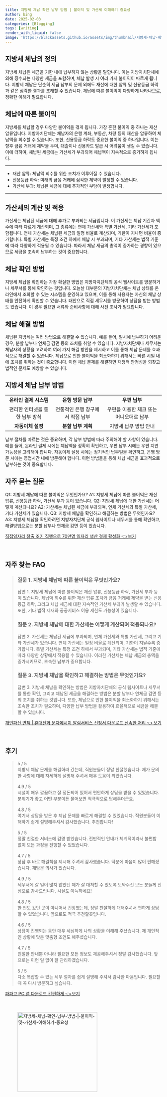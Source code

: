 ```yaml
---
title: 지방세 체납 확인 납부 방법 | 불이익 및 가산세 이해하기 중요성
author: bing
date: 2025-02-03
categories: [Blogging]
tags: [writing]
render_with_liquid: false
image: 'https://blackassets.github.io/assets/img/thumbnail/지방세-체납-확인-납부-방법-|-불이익-및-가산세-이해하기-중요성.webp'
---
```



<h2 id='지방세 체납의 정의'>지방세 체납의 정의</h2>

<p>지방세 체납은 세금을 기한 내에 납부하지 않는 상황을 말합니다. 이는 지방자치단체에 의해 징수되는 다양한 세금을 포함하며, 체납 발생 시 여러 가지 불이익이 따르게 됩니다. 지방세 체납은 단순히 세금 납부의 문제 외에도 재산에 대한 압류 및 신용등급 하락과 같은 심각한 결과를 초래할 수 있습니다. 체납에 따른 불이익이 다양하게 나타나므로, 정확한 이해가 필요합니다.</p>

<h2 id='체납에 따른 불이익'>체납에 따른 불이익</h2>

<p>지방세를 체납할 경우 다양한 불이익을 겪게 됩니다. 가장 흔한 불이익 중 하나는 재산 압류입니다. 지방자치단체는 체납자의 은행 계좌, 부동산, 차량 등의 재산을 압류하여 체납액을 회수할 수 있습니다. 또한, 신용등급 하락도 중요한 불이익 중 하나입니다. 이는 향후 금융 거래에 제약을 두며, 대출이나 신용카드 발급 시 어려움이 생길 수 있습니다. 이에 더하여, 체납된 세금에는 가산세가 부과되어 체납액이 지속적으로 증가하게 됩니다.</p>

<hr />

<ul>
    <li>재산 압류: 체납액 회수를 위한 조치가 이루어질 수 있습니다.</li>
    <li>신용등급 하락: 미래의 금융 거래에 심각한 제약이 발생할 수 있습니다.</li>
    <li>가산세 부과: 체납된 세금에 대해 추가적인 부담이 발생합니다.</li>
</ul>

<hr />

<h2 id='가산세의 계산 및 적용'>가산세의 계산 및 적용</h2>

<p>가산세는 체납된 세금에 대해 추가로 부과되는 세금입니다. 이 가산세는 체납 기간과 액수에 따라 다르게 계산되며, 그 종류에는 연체 가산세와 특별 가산세, 기타 가산세가 포함됩니다. 연체 가산세는 체납된 세금의 일정 비율로 계산되며, 기한이 지나면 비율이 증가합니다. 특별 가산세는 특정 조건 하에서 체납 시 부과되며, 기타 가산세는 법적 기준에 따라 다양하게 적용될 수 있습니다. 따라서 체납 세금의 총액이 증가하는 경향이 있으므로 세금을 조속히 납부하는 것이 중요합니다.</p>

<h2 id='체납 확인 방법'>체납 확인 방법</h2>

<p>지방세 체납을 확인하는 가장 확실한 방법은 지방자치단체의 공식 웹사이트를 방문하거나 세무서를 통해 확인하는 것입니다. 오늘날 대부분의 지방자치단체는 체납 상태를 온라인에서 조회할 수 있는 시스템을 운영하고 있으며, 이를 통해 사용자는 자신의 체납 상태를 안전하게 확인할 수 있습니다. 대안으로 직접 세무서를 방문하여 상담을 받는 방법도 있습니다. 이 경우 필요한 서류와 준비사항에 대해 사전 조사가 필요합니다.</p>

<h2 id='체납 해결 방법'>체납 해결 방법</h2>

<p>체납된 지방세는 여러 방법으로 해결할 수 있습니다. 예를 들어, 일시에 납부하기 어려운 경우, 분할 납부나 연체금 감면 등의 조치를 취할 수 있습니다. 지방자치단체나 세무서는 체납자의 상황을 고려하여 여러 가지 해결 방안을 제시하고 이를 통해 체납 문제를 효과적으로 해결할 수 있습니다. 체납으로 인한 불이익을 최소화하기 위해서는 빠른 시일 내에 조치를 취하는 것이 중요합니다. 이런 체납 문제를 해결하면 재정적 안정성을 되찾고 법적인 문제도 예방할 수 있습니다.</p>

<h2 id='지방세 체납 납부 방법'>지방세 체납 납부 방법</h2>

<table>
    <tr>
        <td style="text-align: center; height: 17px;"><b>온라인 결제 시스템</b></td>
        <td style="text-align: center; height: 17px;"><b>은행 방문 납부</b></td>
        <td style="text-align: center; height: 17px;"><b>우편 납부</b></td>
    </tr>
    <tr>
        <td style="text-align: center; height: 17px;">편리한 인터넷을 통한 납부 방식</td>
        <td style="text-align: center; height: 17px;">전통적인 은행 창구에서 직접 납부</td>
        <td style="text-align: center; height: 17px;">우편을 이용한 체크 또는 머니오더로 납부</td>
    </tr>
    <tr>
        <td style="text-align: center; height: 17px;"><b>자동이체 설정</b></td>
        <td style="text-align: center; height: 17px;"><b>분할 납부 계획</b></td>
        <td style="text-align: center; height: 17px;">지방세 납부 방법 안내</td>
    </tr>
</table>

<p>납부 절차를 따르는 것은 중요하며, 각 납부 방법에 따라 주의해야 할 사항이 있습니다. 예를 들어, 온라인 결제 시에는 체납액을 정확히 확인하고, 우편 납부 시에는 우편 지연 가능성을 고려해야 합니다. 자동이체 설정 시에는 정기적인 납부일을 확인하고, 은행 방문 시에는 영업시간 내에 방문해야 합니다. 이런 방법들을 통해 체납 세금을 효과적으로 납부하는 것이 중요합니다.</p>

<h2 id='자주 묻는 질문'>자주 묻는 질문</h2>

<p>Q1: 지방세 체납에 따른 불이익은 무엇인가요? A1: 지방세 체납에 따른 불이익은 재산 압류, 신용등급 하락, 가산세 부과 등이 있습니다. Q2: 지방세 체납에 대한 가산세는 어떻게 계산되나요? A2: 가산세는 체납된 세금에 부과되며, 연체 가산세와 특별 가산세, 기타 가산세가 있습니다. Q3: 지방세 체납을 확인하고 해결하는 방법은 무엇인가요? A3: 지방세 체납을 확인하려면 지방자치단체 공식 웹사이트나 세무서를 통해 확인하고, 해결방법으로는 분할 납부나 연체금 감면 등이 있습니다.</p>


<p><a class="click-button" title="직접일자리 창출 조기 집행으로 70만명 일자리 생산 경제 활성화" href="https://blackassets.github.io/posts/%EC%A7%81%EC%A0%91%EC%9D%BC%EC%9E%90%EB%A6%AC-%EC%B0%BD%EC%B6%9C-%EC%A1%B0%EA%B8%B0-%EC%A7%91%ED%96%89%EC%9C%BC%EB%A1%9C-70%EB%A7%8C%EB%AA%85-%EC%9D%BC%EC%9E%90%EB%A6%AC-%EC%83%9D%EC%82%B0-%EA%B2%BD%EC%A0%9C-%ED%99%9C%EC%84%B1%ED%99%94/" rel="dofollow">직접일자리 창출 조기 집행으로 70만명 일자리 생산 경제 활성화 👈 보기</a></p><br>
<h2 id='자주_찾는_FAQ'>자주 찾는 FAQ</h2>
<div itemscope="" itemtype="https://schema.org/FAQPage"> 
<blockquote> 
<div itemscope="" itemprop="mainEntity" itemtype="https://schema.org/Question"> 
<h3 itemprop="name">질문 1. 지방세 체납에 따른 불이익은 무엇인가요?</h3> 
<div itemscope="" itemprop="acceptedAnswer" itemtype="https://schema.org/Answer"> 
<span itemprop="text"> 
<p>답변 1. 지방세 체납에 따른 불이익은 재산 압류, 신용등급 하락, 가산세 부과 등이 있습니다. 체납액 회수를 위한 재산 압류 조치와 금융 거래에 제약을 받는 신용등급 하락, 그리고 체납 세금에 대한 지속적인 가산세 부과가 발생할 수 있습니다. 또한, 기타 법적 제재와 공공서비스 이용 제한도 가능성이 있습니다.</p> 
</span> 
</div> 
</div> 
<div itemscope="" itemprop="mainEntity" itemtype="https://schema.org/Question"> 
<h3 itemprop="name">질문 2. 지방세 체납에 대한 가산세는 어떻게 계산되며 적용되나요?</h3> 
<div itemscope="" itemprop="acceptedAnswer" itemtype="https://schema.org/Answer"> 
<span itemprop="text"> 
<p>답변 2. 가산세는 체납된 세금에 부과되며, 연체 가산세와 특별 가산세, 그리고 기타 가산세가 있습니다. 연체 가산세는 일정 비율로 계산되며, 기한이 지날수록 증가합니다. 특별 가산세는 특정 조건 하에서 부과되며, 기타 가산세는 법적 기준에 따라 다양한 상황에서 적용될 수 있습니다. 이러한 가산세는 체납 세금의 총액을 증가시키므로, 조속한 납부가 중요합니다.</p> 
</span> 
</div> 
</div> 
<div itemscope="" itemprop="mainEntity" itemtype="https://schema.org/Question"> 
<h3 itemprop="name">질문 3. 지방세 체납을 확인하고 해결하는 방법은 무엇인가요?</h3> 
<div itemscope="" itemprop="acceptedAnswer" itemtype="https://schema.org/Answer"> 
<span itemprop="text"> 
<p>답변 3. 지방세 체납을 확인하는 방법은 지방자치단체의 공식 웹사이트나 세무서를 통한 확인, 그리고 체납된 세금을 해결하는 방법은 분할 납부나 연체금 감면 등의 조치를 취하는 것입니다. 또한, 체납으로 인한 불이익을 최소화하기 위해서는 조속한 조치가 필요하며, 다양한 납부 방법을 활용하여 효율적으로 세금을 해결할 수 있습니다.</p> 
</span> 
</div> 
</div> 
</blockquote> 
</div>
<p><a class="click-button" title="개인파산 면책 | 휴대전화 문자메시지 알림서비스 신청서 다운로드 신속한 처리" href="https://blackassets.github.io/posts/%EA%B0%9C%EC%9D%B8%ED%8C%8C%EC%82%B0-%EB%A9%B4%EC%B1%85-%ED%9C%B4%EB%8C%80%EC%A0%84%ED%99%94-%EB%AC%B8%EC%9E%90%EB%A9%94%EC%8B%9C%EC%A7%80-%EC%95%8C%EB%A6%BC%EC%84%9C%EB%B9%84%EC%8A%A4-%EC%8B%A0%EC%B2%AD%EC%84%9C-%EB%8B%A4%EC%9A%B4%EB%A1%9C%EB%93%9C-%EC%8B%A0%EC%86%8D%ED%95%9C-%EC%B2%98%EB%A6%AC/" rel="dofollow">개인파산 면책 | 휴대전화 문자메시지 알림서비스 신청서 다운로드 신속한 처리 👈 보기</a></p><br>
<h2 id='후기'>후기</h2>
<div itemscope itemtype="https://schema.org/Product">
  <blockquote>
  <div itemprop="review" itemscope itemtype="https://schema.org/Review">
      <div itemprop="reviewRating" itemscope itemtype="https://schema.org/Rating"> <span itemprop="ratingValue">5</span> / <span itemprop="bestRating">5</span> </div>
      <span itemprop="reviewBody">지방세 체납 문제를 해결하러 갔는데, 직원분들이 정말 친절했습니다. 제가 문의한 사항에 대해 자세하게 설명해 주셔서 매우 도움이 되었습니다.</span>
  </div>
  <br>
  <div itemprop="review" itemscope itemtype="https://schema.org/Review">
      <div itemprop="reviewRating" itemscope itemtype="https://schema.org/Rating"> <span itemprop="ratingValue">4.9</span> / <span itemprop="bestRating">5</span> </div>
      <span itemprop="reviewBody">시설이 매우 깔끔하고 잘 정돈되어 있어서 편안하게 상담을 받을 수 있었습니다. 분위기가 좋고 어떤 부분이든 물어보면 적극적으로 답해주더군요.</span>
  </div>
  <br>
  <div itemprop="review" itemscope itemtype="https://schema.org/Review">
      <div itemprop="reviewRating" itemscope itemtype="https://schema.org/Rating"> <span itemprop="ratingValue">4.8</span> / <span itemprop="bestRating">5</span> </div>
      <span itemprop="reviewBody">여기서 상담을 받은 후 체납 문제를 빠르게 해결할 수 있었습니다. 직원분들이 이해하기 쉽게 설명해주셔서 감사했습니다. 추천합니다!</span>
  </div>
  <br>
  <div itemprop="review" itemscope itemtype="https://schema.org/Review">
      <div itemprop="reviewRating" itemscope itemtype="https://schema.org/Rating"> <span itemprop="ratingValue">5</span> / <span itemprop="bestRating">5</span> </div>
      <span itemprop="reviewBody">정말 친절한 서비스에 감명 받았습니다. 전반적인 안내가 체계적이라서 불편함 없이 모든 과정을 진행할 수 있었습니다.</span>
  </div>
  <br>
  <div itemprop="review" itemscope itemtype="https://schema.org/Review">
      <div itemprop="reviewRating" itemscope itemtype="https://schema.org/Rating"> <span itemprop="ratingValue">4.7</span> / <span itemprop="bestRating">5</span> </div>
      <span itemprop="reviewBody">상담 후 바로 해결책을 제시해 주셔서 감사했습니다. 덕분에 마음이 많이 편해졌습니다. 재방문 의사가 있습니다.</span>
  </div>
  <br>
  <div itemprop="review" itemscope itemtype="https://schema.org/Review">
      <div itemprop="reviewRating" itemscope itemtype="https://schema.org/Rating"> <span itemprop="ratingValue">4.9</span> / <span itemprop="bestRating">5</span> </div>
      <span itemprop="reviewBody">세무서에 갈 일이 많지 않았던 제가 잘 대처할 수 있도록 도와주신 모든 분들께 진심으로 감사드립니다. 시설도 아늑하네요!</span>
  </div>
  <br>
  <div itemprop="review" itemscope itemtype="https://schema.org/Review">
      <div itemprop="reviewRating" itemscope itemtype="https://schema.org/Rating"> <span itemprop="ratingValue">4.8</span> / <span itemprop="bestRating">5</span> </div>
      <span itemprop="reviewBody">한 번도 갔던 곳이 아니어서 긴장했는데, 정말 친절하게 대해주셔서 편하게 상담할 수 있었습니다. 앞으로도 적극 추천할곳입니다.</span>
  </div>
  <br>
  <div itemprop="review" itemscope itemtype="https://schema.org/Review">
      <div itemprop="reviewRating" itemscope itemtype="https://schema.org/Rating"> <span itemprop="ratingValue">4.6</span> / <span itemprop="bestRating">5</span> </div>
      <span itemprop="reviewBody">상담이 진행되는 동안 매우 세심하게 나의 상황을 이해해 주셨습니다. 제 개인적인 상황에 맞춘 맞춤형 조언도 해주셨습니다.</span>
  </div>
  <br>
  <div itemprop="review" itemscope itemtype="https://schema.org/Review">
      <div itemprop="reviewRating" itemscope itemtype="https://schema.org/Rating"> <span itemprop="ratingValue">4.7</span> / <span itemprop="bestRating">5</span> </div>
      <span itemprop="reviewBody">친절한 안내뿐 아니라 필요한 모든 정보도 제공해주셔서 정말 감사했습니다. 앞으로는 이런 일 없이 잘 관리하겠습니다.</span>
  </div>
  <br>
  <div itemprop="review" itemscope itemtype="https://schema.org/Review">
      <div itemprop="reviewRating" itemscope itemtype="https://schema.org/Rating"> <span itemprop="ratingValue">5</span> / <span itemprop="bestRating">5</span> </div>
      <span itemprop="reviewBody">다소 복잡할 수 있는 세무 절차를 쉽게 설명해 주셔서 감사한 마음입니다. 필요할 때 꼭 다시 방문하고 싶습니다.</span>
  </div>
  </blockquote>
</div>
<p><a class="click-button" title="파파고 PC 앱 다운로드 간편하게" href="https://blackassets.github.io/posts/%ED%8C%8C%ED%8C%8C%EA%B3%A0-PC-%EC%95%B1-%EB%8B%A4%EC%9A%B4%EB%A1%9C%EB%93%9C-%EA%B0%84%ED%8E%B8%ED%95%98%EA%B2%8C/" rel="dofollow">파파고 PC 앱 다운로드 간편하게 👈 보기</a></p><br>
<figure class="image"><img src="https://blackassets.github.io/assets/img/thumbnail/지방세-체납-확인-납부-방법-|-불이익-및-가산세-이해하기-중요성.webp" alt="지방세-체납-확인-납부-방법-|-불이익-및-가산세-이해하기-중요성" width="256" height="256"></figure>